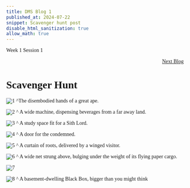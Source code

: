 ```yaml
---
title: DMS Blog 1
published_at: 2024-07-22
snippet: Scavenger hunt post
disable_html_sanitization: true
allow_math: true
---
```

<font face="Times New Roman">
Week 1 Session 1

<p style="margin-left:30em"><a href="https://d20502-d-dms1-blog-38.deno.dev/second-blog-post" class="button">Next Blog</a></p>



# Scavenger Hunt

![1](240722/1.jpg)
^The disembodied hands of a great ape.


![2](240722/2.jpg)
^ A wide machine, dispensing beverages from a far away land.


![3](240722/3.jpg)
^ A study space fit for a Sith Lord.


![4](240722/4.jpg)
^ A door for the condemned.


![5](240722/5.jpg)
^ A curtain of roots, delivered by a winged visitor.


![6](240722/6.jpg)
^ A wide net strung above, bulging under the weight of its flying paper cargo.


![7](240722/7.jpg)


![8](240722/8.jpg)
^ A basement-dwelling Black Box, bigger than you might think
</font> 

